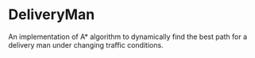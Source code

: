 # DeliveryMan
 An implementation of A* algorithm to dynamically find the best path for a delivery man under changing traffic conditions.
